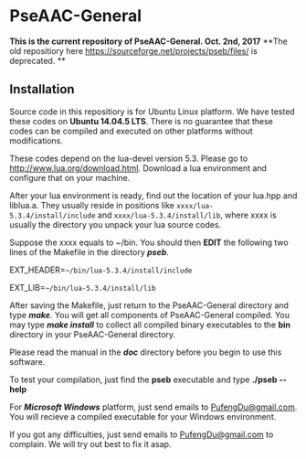 # PseAAC-General
**This is the current repository of PseAAC-General. Oct. 2nd, 2017**
**The old repositiory here https://sourceforge.net/projects/pseb/files/ is deprecated. **

## Installation

Source code in this repositiory is for Ubuntu Linux platform. We have tested these codes on **Ubuntu 14.04.5 LTS**. There is no guarantee that these codes can be compiled and executed on other platforms without modifications.

These codes depend on the lua-devel version 5.3. Please go to http://www.lua.org/download.html. Download a lua environment and configure that on your machine.

After your lua environment is ready, find out the location of your lua.hpp and liblua.a. They usually reside in positions like 
`xxxx/lua-5.3.4/install/include` and `xxxx/lua-5.3.4/install/lib`, where xxxx is usually the directory you unpack your lua source codes.

Suppose the xxxx equals to ~/bin. You should then **EDIT** the following two lines of the Makefile in the directory ***pseb***.

EXT_HEADER=`~/bin/lua-5.3.4/install/include`

EXT_LIB=`~/bin/lua-5.3.4/install/lib`

After saving the Makefile, just return to the PseAAC-General directory and type ***make***. You will get all components of PseAAC-General compiled. You may type ***make install*** to collect all compiled binary executables to the **bin** directory in your PseAAC-General directory.

Please read the manual in the ***doc*** directory before you begin to use this software.

To test your compilation, just find the **pseb** executable and type **./pseb --help**

For ***Microsoft Windows*** platform, just send emails to PufengDu@gmail.com. You will recieve a compiled executable for your Windows environment.

If you got any difficulties, just send emails to PufengDu@gmail.com to complain. We will try out best to fix it asap.

